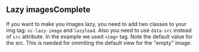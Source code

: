 <h2>Lazy images<span class="status complete">Complete</span></h2>

If you want to make you images lazy, you need to add two classes to your img tag: `sc-lazy-image` and `lazyload`. Also you need to use `data-src` instead of `src` attribute.
In the example we used ```<img>``` tag. Note the default value for the src. This is needed for ommiting the default view for the "empty" image.
